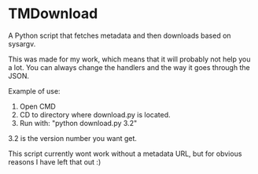 # TMDownload
A Python script that fetches metadata and then downloads based on sysargv.

This was made for my work, which means that it will probably not help you a lot. You can always change the handlers and the way it
goes through the JSON.

Example of use:

1. Open CMD
2. CD to directory where download.py is located.
3. Run with: "python download.py 3.2"

3.2 is the version number you want get.

This script currently wont work without a metadata URL, but for obvious reasons I have left that out :)
